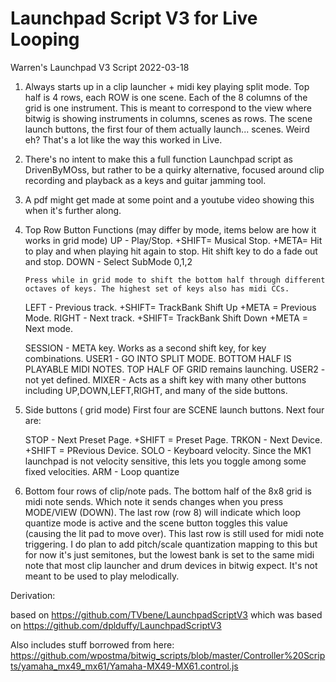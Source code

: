 Launchpad Script V3 for Live Looping
==============


Warren's Launchpad V3 Script 2022-03-18


1. Always starts up in a clip launcher + midi key playing split mode. Top half is 4 rows, each ROW is one scene. Each of the 8 columns of the grid is one instrument. This is meant to correspond to the view where bitwig is showing instruments in columns, scenes as rows.  The scene launch buttons, the first four of them actually launch... scenes.  Weird eh?  That's a lot like the way this worked in Live.

2. There's no intent to make this a full function Launchpad script as DrivenByMOss, but rather to be a quirky alternative, focused around clip recording and playback as a keys and guitar jamming tool.

3. A pdf might get made at some point and a youtube video showing this when it's further along.

4. Top Row Button Functions (may differ by mode, items below are how it works in grid mode)
    UP - Play/Stop.  +SHIFT= Musical Stop.  +META=
       Hit to play and when playing hit again to stop. Hit shift key to do a fade out and stop.
    DOWN - Select SubMode 0,1,2

       Press while in grid mode to shift the bottom half through different octaves of keys. The highest set of keys also has midi CCs.
    LEFT - Previous track. +SHIFT= TrackBank Shift Up     +META = Previous Mode. 
    RIGHT - Next track.    +SHIFT=  TrackBank Shift Down  +META = Next mode. 

    SESSION - META key. Works as a second shift key, for key combinations.
    USER1 - GO INTO SPLIT MODE. BOTTOM HALF IS PLAYABLE MIDI NOTES.  TOP HALF OF GRID remains launching.
    USER2 - not yet defined.
    MIXER - Acts as a shift key with many other buttons including UP,DOWN,LEFT,RIGHT, and many of the side buttons.

5. Side buttons ( grid mode)
    First four are SCENE launch buttons.
    Next four are:

    STOP - Next Preset Page.  +SHIFT = Preset Page.
    TRKON - Next Device.  +SHIFT = PRevious Device.
    SOLO - Keyboard velocity. Since the MK1 launchpad is not velocity sensitive, this lets you toggle among some fixed velocities.
    ARM - Loop quantize

6. Bottom four rows of clip/note pads.
   The bottom half of the 8x8 grid is midi note sends.  Which note it sends changes when you press MODE/VIEW (DOWN).
   The last row (row 8) will indicate which loop quantize mode is active and the scene button toggles this value (causing the lit pad to move over).  This last row is still used for midi note triggering.  I do plan to add pitch/scale quantization mapping to this but for now it's just semitones, but the lowest bank is set to the same midi note that most clip launcher and drum devices in bitwig expect.  It's not meant to be used to play melodically.

Derivation:

based on https://github.com/TVbene/LaunchpadScriptV3
which was based on https://github.com/dplduffy/LaunchpadScriptV3

Also includes stuff borrowed from here:
  https://github.com/wpostma/bitwig_scripts/blob/master/Controller%20Scripts/yamaha_mx49_mx61/Yamaha-MX49-MX61.control.js
